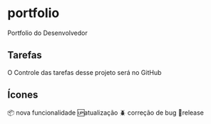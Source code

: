 # portfolio
Portfolio do Desenvolvedor

## Tarefas
O Controle das tarefas desse projeto será no GitHub

## Ícones
:package: nova funcionalidade
:up:atualização
:beetle: correção de bug 
:checkered_flag:release

